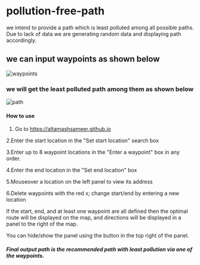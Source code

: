 # pollution-free-path
we intend to provide a path which is least polluted among all possible paths. Due to lack of data we are generating random data and displaying path accordingly.

## we can input waypoints as shown below
![waypoints](https://user-images.githubusercontent.com/31769548/63569590-9f02b880-c597-11e9-8d1a-4fa529f3f1ed.png)

### we will get the least polluted path among them as shown below
![path](https://user-images.githubusercontent.com/31769548/63569620-c6f21c00-c597-11e9-9aad-fdb047fc7623.png)

#### How to use

1. Go to https://altamashsameer.github.io

2.Enter the start location in the "Set start location" search box

3.Enter up to 8 waypoint locations in the "Enter a waypoint" box in any order.

4.Enter the end location in the "Set end location" box

5.Mouseover a location on the left panel to view its address

6.Delete waypoints with the red x; change start/end by entering a new location 

If the start, end, and at least one waypoint are all defined then the optimal route will be displayed on the map, and directions will be displayed in a panel to the right of the map.

You can hide/show the panel using the button in the top right of the panel.

##### Final output path is the recommended path with least pollution via one of the waypoints.
